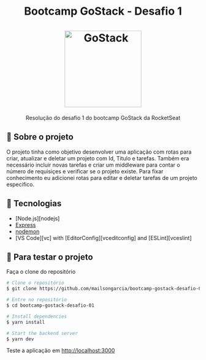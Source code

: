 <h1 align="center">
    <strong>Bootcamp GoStack - Desafio 1</strong>
    <br />
    <br />
    <img alt="GoStack" src="https://rocketseat-cdn.s3-sa-east-1.amazonaws.com/bootcamp-header.png" width="200px" />
</h1>

<p align="center">
  Resolução do desafio 1 do bootcamp GoStack da RocketSeat
</p>

## :rocket:  Sobre o projeto

O projeto tinha como objetivo desenvolver uma aplicação com rotas para criar, atualizar e deletar um projeto com Id, Titulo e tarefas. Também era necessário incluir novas tarefas e criar um middleware para contar o número de requisiçes e verificar se o projeto existe. Para fixar conhecimento eu adicionei rotas para editar e deletar tarefas de um projeto especifico.

## :rocket: Tecnologias


-  [Node.js][nodejs]
-  [Express](https://expressjs.com/)
-  [nodemon](https://github.com/remy/nodemon)
-  [VS Code][vc] with [EditorConfig][vceditconfig] and [ESLint][vceslint]

## :rocket:  Para testar o projeto

Faça o clone do repositório
```bash
# Clone o repositório
$ git clone https://github.com/mailsongarcia/bootcamp-gostack-desafio-01-

# Entre no repositório
$ cd bootcamp-gostack-desafio-01

# Install dependencies
$ yarn install

# Start the backend server
$ yarn dev

```

Teste a aplicação em [http://localhost:3000](http://localhost:3000)
